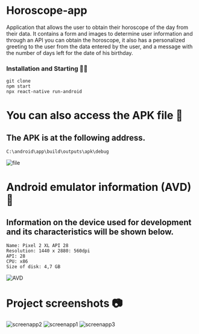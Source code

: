 # Horoscope-app
Application that allows the user to obtain their horoscope of the day from their data.
It contains a form and images to determine user information and through an API you can obtain the horoscope, 
it also has a personalized greeting to the user from the data entered by the user, and a message with the number of days left for the date of his birthday.

### Installation and Starting 🚀🔧
```
git clone
npm start
npx react-native run-android
```
# You can also access the APK file :floppy_disk:
## The APK is at the following address.
```
C:\android\app\build\outputs\apk\debug
```
![file](https://user-images.githubusercontent.com/62455807/114362573-db5ca100-9b4d-11eb-8199-dfca03a8d994.png)

# Android emulator information (AVD) :iphone:
## Information on the device used for development and its characteristics will be shown below.
```
Name: Pixel 2 XL API 28
Resolution: 1440 x 2880: 560dpi
API: 28
CPU: x86
Size of disk: 4,7 GB
```
![AVD](https://user-images.githubusercontent.com/62455807/114363099-735a8a80-9b4e-11eb-84f4-971834437b48.png)

# Project screenshots :camera:

![screenapp2](https://user-images.githubusercontent.com/62455807/114363756-1d3a1700-9b4f-11eb-895f-202b35db3c2a.png)
![screenapp1](https://user-images.githubusercontent.com/62455807/114363641-fd0a5800-9b4e-11eb-8652-a4a2f0dde2f9.png)
![screenapp3](https://user-images.githubusercontent.com/62455807/114363643-fed41b80-9b4e-11eb-918c-45a9424906d9.png)



